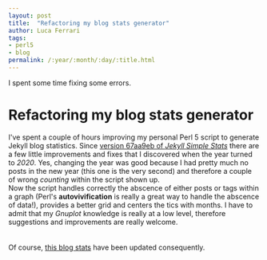 ```yaml
---
layout: post
title:  "Refactoring my blog stats generator"
author: Luca Ferrari
tags:
- perl5
- blog
permalink: /:year/:month/:day/:title.html
---
```

I spent some time fixing some errors.

# Refactoring my blog stats generator

I've spent a couple of hours improving my personal Perl 5 script to generate Jekyll blog statistics. Since [version 67aa9eb of *Jekyll Simple Stats*](https://github.com/fluca1978/jekyll-simple-stats/commit/67aa9ebd74b5a0f8c95111d8add55209d997931c) there are a few little improvements and fixes that I discovered when the year turned to *2020*. Yes, changing the year was good because I had pretty much no posts in the new year (this one is the very second) and therefore a couple of wrong *counting* within the script shown up.
<br/>
Now the script handles correctly the abscence of either posts or tags within a graph (Perl's **autovivification** is really a great way to handle the abscence of data!), provides a better grid and centers the tics with months. I have to admit that my *Gnuplot* knowledge is really at a low level, therefore suggestions and improvements are really welcome.
<br/>
<br/>
<br/>
Of course, [this blog stats](/stats) have been updated consequently.
